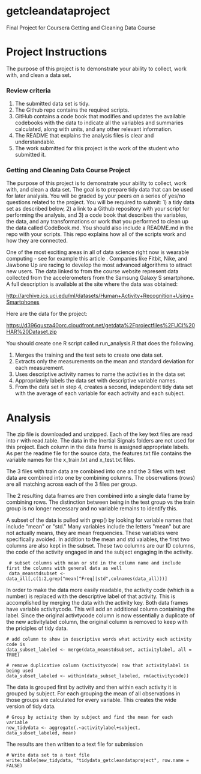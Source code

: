 # getcleandataproject
Final Project for Coursera Getting and Cleaning Data Course

# Project Instructions

The purpose of this project is to demonstrate your ability to collect, work with, and clean a data set.

### Review criteria 
1. The submitted data set is tidy.
2. The Github repo contains the required scripts.
3. GitHub contains a code book that modifies and updates the available codebooks with the data to indicate all the variables and summaries calculated, along with units, and any other relevant information.
4. The README that explains the analysis files is clear and understandable.
5. The work submitted for this project is the work of the student who submitted it.

### Getting and Cleaning Data Course Project 

The purpose of this project is to demonstrate your ability to collect, work with, and clean a data set. The goal is to prepare tidy data that can be used for later analysis. You will be graded by your peers on a series of yes/no questions related to the project. You will be required to submit: 1) a tidy data set as described below, 2) a link to a Github repository with your script for performing the analysis, and 3) a code book that describes the variables, the data, and any transformations or work that you performed to clean up the data called CodeBook.md. You should also include a README.md in the repo with your scripts. This repo explains how all of the scripts work and how they are connected.

One of the most exciting areas in all of data science right now is wearable computing - see for example this article . Companies like Fitbit, Nike, and Jawbone Up are racing to develop the most advanced algorithms to attract new users. The data linked to from the course website represent data collected from the accelerometers from the Samsung Galaxy S smartphone. A full description is available at the site where the data was obtained:

http://archive.ics.uci.edu/ml/datasets/Human+Activity+Recognition+Using+Smartphones

Here are the data for the project:

https://d396qusza40orc.cloudfront.net/getdata%2Fprojectfiles%2FUCI%20HAR%20Dataset.zip

You should create one R script called run_analysis.R that does the following.
1. Merges the training and the test sets to create one data set.
2. Extracts only the measurements on the mean and standard deviation for each measurement.
3. Uses descriptive activity names to name the activities in the data set
4. Appropriately labels the data set with descriptive variable names.
5. From the data set in step 4, creates a second, independent tidy data set with the average of each variable for each activity and each subject.

# Analysis

The zip file is downloaded and unzipped.
Each of the key text files are read into r with read.table. The data in the Inertial Signals folders are not used for this project.
Each column in the data frame is assigned appropriate labels. As per the readme file for the source data, the features.txt file contains the variable names for the x_train.txt and x_test.txt files.

The 3 files with train data are combined into one and the 3 files with test data are combined into one by combining columns. The observations (rows) are all matching across each of the 3 files per group.

The 2 resulting data frames are then combined into a single data frame by combining rows. The distinction between being in the test group vs the train group is no longer necessary and no variable remains to identify this.

A subset of the data is pulled with grep() by looking for variable names that include "mean" or "std." Many variables include the letters "mean" but are not actually means, they are mean frequencies. These variables were specifically avoided. In addition to the mean and std vaiables, the first two columns are also kept in the subset. These two columns are our ID columns, the code of the activity engaged in and the subject engaging in the activity.

     # subset columns with mean or std in the column name and include first the columns with general data as well
     data_meanstdsubset <- data_all[,c(1:2,grep("mean[^Freq]|std",colnames(data_all)))]

In order to make the data more easily readable, the activity code (which is a number) is replaced with the descriptive label of that activity. This is accomplished by merging the data with the activity key. Both data frames have variable activitycode. This will add an additional column containing the label. Since the original activtycode column is now essentially a duplicate of the new activitylabel column, the original column is removed to keep with the priciples of tidy data.

    # add column to show in descriptive words what activity each activity code is
    data_subset_labeled <- merge(data_meanstdsubset, activitylabel, all = TRUE)

    # remove duplicative column (activitycode) now that activitylabel is being used
    data_subset_labeled <- within(data_subset_labeled, rm(activitycode))

The data is grouped first by activity and then within each activity it is grouped by subject. For each grouping the mean of all observations in those groups are calculated for every variable. This creates the wide version of tidy data.

    # Group by activity then by subject and find the mean for each variable
    new_tidydata <- aggregate(.~activitylabel+subject, data_subset_labeled, mean)

The results are then written to a text file for submission

    # Write data set to a text file
    write.table(new_tidydata, "tidydata_getcleandataproject", row.name = FALSE)

